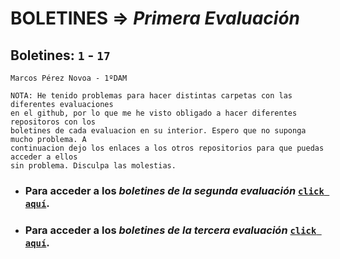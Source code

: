 # BOLETINES => _Primera Evaluación_
## Boletines: `1` - `17`

`Marcos Pérez Novoa - 1ºDAM`

```
NOTA: He tenido problemas para hacer distintas carpetas con las diferentes evaluaciones
en el github, por lo que me he visto obligado a hacer diferentes repositoros con los 
boletines de cada evaluacion en su interior. Espero que no suponga mucho problema. A 
continuacion dejo los enlaces a los otros repositorios para que puedas acceder a ellos 
sin problema. Disculpa las molestias.
```
- ### Para acceder a los *boletines de la segunda evaluación* [`click aquí`](https://github.com/Endermaiter/BoletinesProgramacion2Evaluacion.git).
- ### Para acceder a los *boletines de la tercera evaluación* [`click aquí`](https://github.com/Endermaiter/BoletinesProgramacion3Evaluacion.git).
